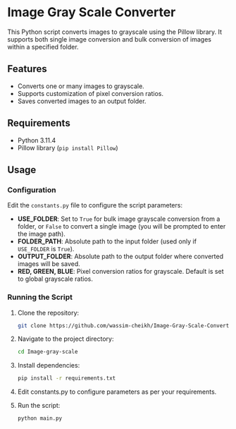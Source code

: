 # Image Gray Scale Converter

This Python script converts images to grayscale using the Pillow library. It supports both single image conversion and bulk conversion of images within a specified folder.

## Features

- Converts one or many images to grayscale.
- Supports customization of pixel conversion ratios.
- Saves converted images to an output folder.

## Requirements

- Python 3.11.4
- Pillow library (`pip install Pillow`)

## Usage

### Configuration

Edit the `constants.py` file to configure the script parameters:

- **USE_FOLDER**: Set to `True` for bulk image grayscale conversion from a folder, or `False` to convert a single image (you will be prompted to enter the image path).
- **FOLDER_PATH**: Absolute path to the input folder (used only if `USE_FOLDER` is `True`).
- **OUTPUT_FOLDER**: Absolute path to the output folder where converted images will be saved.
- **RED, GREEN, BLUE**: Pixel conversion ratios for grayscale. Default is set to global grayscale ratios.

### Running the Script

1. Clone the repository:

   ```bash
   git clone https://github.com/wassim-cheikh/Image-Gray-Scale-Converter
2. Navigate to the project directory: 
    ```bash
    cd Image-gray-scale
3. Install dependencies: 
    ```bash
    pip install -r requirements.txt

4. Edit constants.py to configure parameters as per your requirements.
5. Run the script: 
    ```bash
    python main.py



